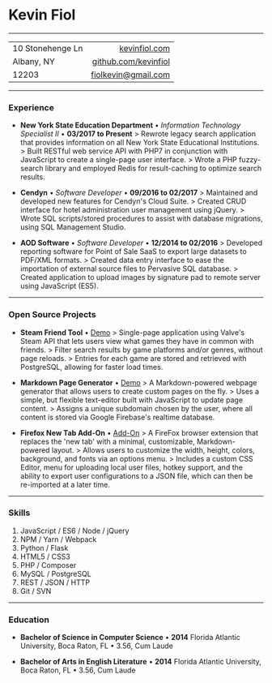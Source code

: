 # Kevin Fiol

---

|                   |                                                         |
|-------------------|--------------------------------------------------------:|
| 10 Stonehenge Ln  | [kevinfiol.com](http://www.kevinfiol.com)               |
| Albany, NY        | [github.com/kevinfiol](http://www.github.com/kevinfiol) |
| 12203             | [fiolkevin@gmail.com](mailto:fiolkevin@gmail.com)       |

---

### Experience

* **New York State Education Department** • *Information Technology Specialist II* • __03/2017 to Present__
    \> Rewrote legacy search application that provides information on all New York State Educational Institutions.
    \> Built RESTful web service API with PHP7 in conjunction with JavaScript to create a single-page user interface.
    \> Wrote a PHP fuzzy-search library and employed Redis for result-caching to optimize search results.

* **Cendyn** • *Software Developer* • __09/2016 to 02/2017__
    \> Maintained and developed new features for Cendyn's Cloud Suite.
    \> Created CRUD interface for hotel administration user management using jQuery.
    \> Wrote SQL scripts/stored procedures to assist with database migrations, using SQL Management Studio.

* **AOD Software** • *Software Developer* • __12/2014 to 02/2016__
    \> Developed reporting software for Point of Sale SaaS to export large datasets to PDF/XML formats.
    \> Created data entry interface to ease the importation of external source files to Pervasive SQL database.
    \> Created application to upload images by signature pad to remote server using JavaScript (ES5).

---

### Open Source Projects

* **Steam Friend Tool** • [Demo](https://kevinfiol.herokuapp.com/steam/)
    \> Single-page application using Valve's Steam API that lets users view what games they have in common with friends.
    \> Filter search results by game platforms and/or genres, without page reloads.
    \> Entries for each game are stored and retrieved with PostgreSQL, allowing for faster load times.

* **Markdown Page Generator** • [Demo](https://kevinfiol.herokuapp.com/pages/)
    \> A Markdown-powered webpage generator that allows users to create custom pages on the fly.
    \> Uses a simple, but flexible text-editor built with JavaScript to update page content.
    \> Assigns a unique subdomain chosen by the user, where all content is stored via Google Firebase's realtime database.

* **Firefox New Tab Add-On** • [Add-On](https://addons.mozilla.org/en-US/firefox/addon/colm/)
    \> A FireFox browser extension that replaces the 'new tab' with a minimal, customizable, Markdown-powered layout.
    \> Allows users to customize the width, height, colors, background, and fonts via an options menu.
    \> Includes a custom CSS Editor, menu for uploading local user files, hotkey support, and the ability to export user configurations to a JSON file, which can then be re-imported at a later time.

---

### Skills

1. JavaScript / ES6 / Node / jQuery
1. NPM / Yarn / Webpack
1. Python / Flask
1. HTML5 / CSS3
1. PHP / Composer
1. MySQL / PostgreSQL
1. REST / JSON / HTTP
1. Git / SVN

---

### Education

* **Bachelor of Science in Computer Science** • __2014__
    Florida Atlantic University, Boca Raton, FL • 3.56, Cum Laude

* **Bachelor of Arts in English Literature** • __2014__
    Florida Atlantic University, Boca Raton, FL • 3.56, Cum Laude